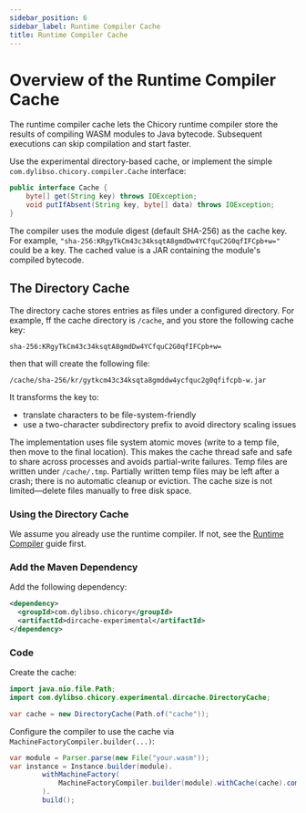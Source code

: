 ```yaml
---
sidebar_position: 6
sidebar_label: Runtime Compiler Cache
title: Runtime Compiler Cache
---
```


# Overview of the Runtime Compiler Cache

The runtime compiler cache lets the Chicory runtime compiler store the results of compiling WASM modules to Java bytecode. Subsequent executions can skip compilation and start faster.

Use the experimental directory-based cache, or implement the simple `com.dylibso.chicory.compiler.Cache` interface:

```java
public interface Cache {
    byte[] get(String key) throws IOException;
    void putIfAbsent(String key, byte[] data) throws IOException;
}
```

The compiler uses the module digest (default SHA-256) as the cache key. For example, `"sha-256:KRgyTkCm43c34ksqtA8gmdDw4YCfquC2G0qfIFCpb+w="` could be a key. The cached value is a JAR containing the module's compiled bytecode.

## The Directory Cache

The directory cache stores entries as files under a configured directory.   For example, 
ff the cache directory is `/cache`, and you store the following cache key: 

`sha-256:KRgyTkCm43c34ksqtA8gmdDw4YCfquC2G0qfIFCpb+w=`
 
then that will create the following file: 

`/cache/sha-256/kr/gytkcm43c34ksqta8gmddw4ycfquc2g0qfifcpb-w.jar` 

It transforms the key to:
* translate characters to be file-system-friendly
* use a two-character subdirectory prefix to avoid directory scaling issues

The implementation uses file system atomic moves (write to a temp file, then move to the final location). This makes the cache thread safe and safe to share across processes and avoids partial-write failures. Temp files are written under `/cache/.tmp`. Partially written temp files may be left after a crash; there is no automatic cleanup or eviction. The cache size is not limited—delete files manually to free disk space.

### Using the Directory Cache

We assume you already use the runtime compiler. If not, see the [Runtime Compiler](../usage/runtime-compiler) guide first.

### Add the Maven Dependency

Add the following dependency:

```xml
<dependency>
  <groupId>com.dylibso.chicory</groupId>
  <artifactId>dircache-experimental</artifactId>
</dependency>
```

### Code

Create the cache:

<!--
```java
//DEPS com.dylibso.chicory:docs-lib:999-SNAPSHOT
//DEPS com.dylibso.chicory:compiler:999-SNAPSHOT
//DEPS com.dylibso.chicory:dircache-experimental:999-SNAPSHOT
```
-->
```java
import java.nio.file.Path;
import com.dylibso.chicory.experimental.dircache.DirectoryCache;

var cache = new DirectoryCache(Path.of("cache"));
```

Configure the compiler to use the cache via `MachineFactoryCompiler.builder(...)`:

<!--
```java
import java.io.File;
import java.nio.file.Files;
import com.dylibso.chicory.compiler.MachineFactoryCompiler;
import com.dylibso.chicory.wasm.Parser;
import com.dylibso.chicory.wasm.WasmModule;
import com.dylibso.chicory.runtime.Instance;
docs.FileOps.copyFromWasmCorpus("count_vowels.rs.wasm", "your.wasm");

var cache = new DirectoryCache(Files.createTempDirectory("cache"));
```
-->

```java
var module = Parser.parse(new File("your.wasm"));
var instance = Instance.builder(module).
        withMachineFactory(
            MachineFactoryCompiler.builder(module).withCache(cache).compile()
        ).
        build();
```

<!--
```java
//DEPS com.dylibso.chicory:docs-lib:999-SNAPSHOT
docs.FileOps.writeResult("docs/experimental", "runtime-compiler-cache.md.result", "empty");
```
-->
